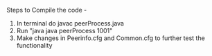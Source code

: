 Steps to Compile the code - 
1. In terminal do javac peerProcess.java
2. Run "java java peerProcess 1001" 
3. Make changes in Peerinfo.cfg and Common.cfg to further test the functionality